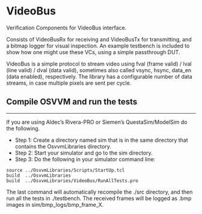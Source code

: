 # VideoBus

Verification Components for VideoBus interface. 

Consists of VideoBusRx for receiving and VideoBusTx for transmitting, and a bitmap logger for visual inspection. An example testbench is included to show how one might use these VCs, using a simple passthrough DUT. 

VideoBus is a simple protocol to stream video using fval (frame valid) / lval (line valid) / dval (data valid), sometimes also called vsync, hsync, data_en (data enabled), respectively. The library has a configurable number of data streams, in case multiple pixels are sent per cycle. 

## Compile OSVVM and run the tests
----------------------------------------------------

If you are using Aldec’s Rivera-PRO or Siemen’s QuestaSim/ModelSim do the following.

* Step 1: Create a directory named sim that is in the same directory that contains the OsvvmLibraries directory.
* Step 2: Start your simulator and go to the sim directory.
* Step 3: Do the following in your simulator command line:

```
source ../OsvvmLibraries/Scripts/StartUp.tcl
build  ../OsvvmLibraries
build  ../OsvvmLibraries/VideoBus/RunAllTests.pro
```

The last command will automatically recompile the ./src directory, and then run all the tests in ./testbench. The received frames will be logged as .bmp images in sim/bmp_logs/bmp_frame_X.